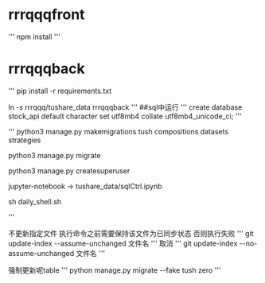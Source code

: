 # rrrqqqfront

'''
npm install
'''


# rrrqqqback


'''
pip install -r requirements.txt

ln -s rrrqqq/tushare_data rrrqqqback
'''
##sql中运行
'''
create database stock_api default character set utf8mb4 collate utf8mb4_unicode_ci;
'''

'''
python3 manage.py makemigrations tush compositions datasets strategies

python3 manage.py migrate

python3 manage.py createsuperuser

jupyter-notebook -> tushare_data/sqlCtrl.ipynb

sh daily_shell.sh

'''


不更新指定文件
执行命令之前需要保持该文件为已同步状态 否则执行失败
'''
git update-index --assume-unchanged 文件名
'''
取消
'''
git update-index --no-assume-unchanged 文件名
'''


强制更新呢table
'''
python manage.py migrate --fake tush zero
'''